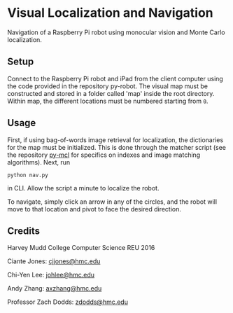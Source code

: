 # Visual Localization and Navigation
Navigation of a Raspberry Pi robot using monocular vision and Monte Carlo localization.

## Setup
Connect to the Raspberry Pi robot and iPad from the client computer using the code provided in the repository py-robot. The visual map must be constructed and stored in a folder called 'map' inside the root directory. Within map, the different locations must be numbered starting from `0`. 

## Usage
First, if using bag-of-words image retrieval for localization, the dictionaries for the map must be initialized. This is done through the matcher script (see the repository [py-mcl](https://github.com/zhangxingshuo/py-mcl) for specifics on indexes and image matching algorithms). Next, run

`python nav.py`

in CLI. Allow the script a minute to localize the robot. 

To navigate, simply click an arrow in any of the circles, and the robot will move to that location and pivot to face the desired direction.

## Credits
Harvey Mudd College Computer Science REU 2016

Ciante Jones: cjjones@hmc.edu

Chi-Yen Lee: johlee@hmc.edu

Andy Zhang: axzhang@hmc.edu

Professor Zach Dodds: zdodds@hmc.edu
